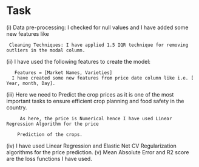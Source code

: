 # Task



(i) Data pre-processing: I checked for null values and I have added some new features like 

     Cleaning Techniques: I have applied 1.5 IQR technique for removing outliers in the modal column.

(ii) I have used the following features to create the model:
         
       Features = [Market Names, Varieties]
      I have created some new features from price date column like i.e. [ Year, month, Day].

(iii) Here we need to Predict the crop prices as it is one of the most important tasks to ensure 
         efficient crop planning and food safety in the country.
         
         As here, the price is Numerical hence I have used Linear Regression Algorithm for the price  

        Prediction of the crops.
  
(iv) I have used Linear Regression and Elastic Net CV Regularization algorithms for the price 
       prediction.
(v) Mean Absolute Error and R2 score are the loss functions I have used.

